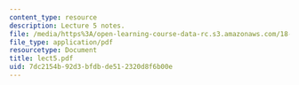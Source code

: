 ```yaml
---
content_type: resource
description: Lecture 5 notes.
file: /media/https%3A/open-learning-course-data-rc.s3.amazonaws.com/18-409-behavior-of-algorithms-spring-2002/7dc2154b92d3bfdbde512320d8f6b00e_lect5.pdf
file_type: application/pdf
resourcetype: Document
title: lect5.pdf
uid: 7dc2154b-92d3-bfdb-de51-2320d8f6b00e
---
```

